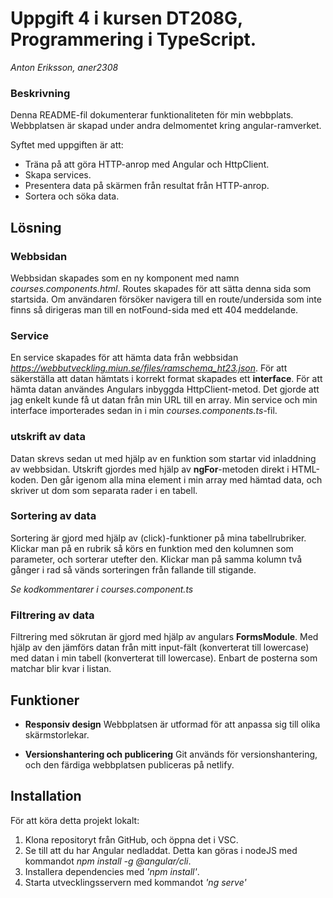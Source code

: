# Uppgift 4 i kursen DT208G, Programmering i TypeScript.
*Anton Eriksson, aner2308*

### Beskrivning
Denna README-fil dokumenterar funktionaliteten för min webbplats. Webbplatsen är skapad under andra delmomentet kring angular-ramverket. 

Syftet med uppgiften är att:
- Träna på att göra HTTP-anrop med Angular och HttpClient.
- Skapa services.
- Presentera data på skärmen från resultat från HTTP-anrop.
- Sortera och söka data.

## Lösning
### Webbsidan
Webbsidan skapades som en ny komponent med namn *courses.components.html*. Routes skapades för att sätta denna sida som startsida. Om användaren försöker navigera till en route/undersida som inte finns så dirigeras man till en notFound-sida med ett 404 meddelande.

### Service
En service skapades för att hämta data från webbsidan *https://webbutveckling.miun.se/files/ramschema_ht23.json*. För att säkerställa att datan hämtats i korrekt format skapades ett **interface**. För att hämta datan användes Angulars inbyggda HttpClient-metod. Det gjorde att jag enkelt kunde få ut datan från min URL till en array. Min service och min interface importerades sedan in i min *courses.components.ts*-fil.

### utskrift av data
Datan skrevs sedan ut med hjälp av en funktion som startar vid inladdning av webbsidan. Utskrift gjordes med hjälp av **ngFor**-metoden direkt i HTML-koden. Den går igenom alla mina element i min array med hämtad data, och skriver ut dom som separata rader i en tabell.

### Sortering av data
Sortering är gjord med hjälp av (click)-funktioner på mina tabellrubriker. Klickar man på en rubrik så körs en funktion med den kolumnen som parameter, och sorterar utefter den. Klickar man på samma kolumn två gånger i rad så vänds sorteringen från fallande till stigande. 

*Se kodkommentarer i courses.component.ts* 

### Filtrering av data
Filtrering med sökrutan är gjord med hjälp av angulars **FormsModule**. Med hjälp av den jämförs datan från mitt input-fält (konverterat till lowercase) med datan i min tabell (konverterat till lowercase). Enbart de posterna som matchar blir kvar i listan.

## Funktioner
- **Responsiv design**
Webbplatsen är utformad för att anpassa sig till olika skärmstorlekar.

- **Versionshantering och publicering**
Git används för versionshantering, och den färdiga webbplatsen publiceras på netlify.

## Installation
För att köra detta projekt lokalt:

1. Klona repositoryt från GitHub, och öppna det i VSC.
2. Se till att du har Angular nedladdat. Detta kan göras i nodeJS med kommandot *npm install -g @angular/cli*.
3. Installera dependencies med *'npm install'*. 
4. Starta utvecklingsservern med kommandot *'ng serve'*